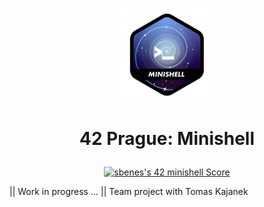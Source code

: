 <p align="center">
  <img src="0_RESOURCES/minishelln.png" />
</p>

# <p align="center">42 Prague: Minishell</p>

<p align="center"><a href="https://github.com/JaeSeoKim/badge42"><img src="https://badge42.vercel.app/api/v2/clhxhut3v002508l6ma7ao1xq/project/3104387" alt="sbenes's 42 minishell Score" /></a></p>
|| Work in progress ...  
|| Team project with Tomas Kajanek 
